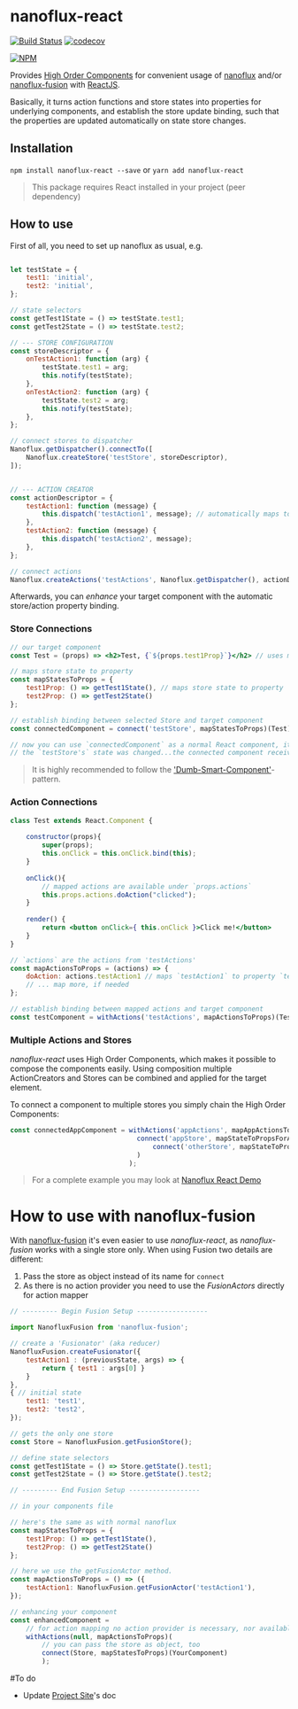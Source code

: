 # nanoflux-react
[![Build Status](https://travis-ci.org/ohager/nanoflux-react.svg?branch=master)](https://travis-ci.org/ohager/nanoflux-react)
[![codecov](https://codecov.io/gh/ohager/nanoflux-react/branch/master/graph/badge.svg)](https://codecov.io/gh/ohager/nanoflux-react)

[![NPM](https://nodei.co/npm/nanoflux-react.png)](https://npmjs.org/package/nanoflux-react)


Provides [High Order Components](https://facebook.github.io/react/docs/higher-order-components.html) for convenient usage 
of [nanoflux](http://ohager.github.io/nanoflux/) and/or [nanoflux-fusion](http://ohager.github.io/nanoflux-fusion/) with [ReactJS](https://facebook.github.io/react).

Basically, it turns action functions and store states into properties for underlying components, and establish the store 
update binding, such that the properties are updated automatically on state store changes.

## Installation

`npm install nanoflux-react --save` or `yarn add nanoflux-react`

> This package requires React installed in your project (peer dependency) 

## How to use

First of all, you need to set up nanoflux as usual, e.g.

```javascript

let testState = {
	test1: 'initial',
	test2: 'initial',
};

// state selectors
const getTest1State = () => testState.test1;
const getTest2State = () => testState.test2;

// --- STORE CONFIGURATION
const storeDescriptor = {
	onTestAction1: function (arg) {
		testState.test1 = arg;
		this.notify(testState);
	},
	onTestAction2: function (arg) {
		testState.test2 = arg;
		this.notify(testState);
	},
};

// connect stores to dispatcher
Nanoflux.getDispatcher().connectTo([
	Nanoflux.createStore('testStore', storeDescriptor),
]);


// --- ACTION CREATOR 
const actionDescriptor = {
	testAction1: function (message) {
		this.dispatch('testAction1', message); // automatically maps to 'onTestAction1' of store
	},
	testAction2: function (message) {
		this.dispatch('testAction2', message);
	},
};

// connect actions
Nanoflux.createActions('testActions', Nanoflux.getDispatcher(), actionDescriptor);

```

Afterwards, you can *enhance* your target component with the automatic store/action property binding.

### Store Connections

```jsx harmony
// our target component
const Test = (props) => <h2>Test, {`${props.test1Prop}`}</h2> // uses mapped property
```

```javascript
// maps store state to property
const mapStatesToProps = {
	test1Prop: () => getTest1State(), // maps store state to property 'test1Prop'
	test2Prop: () => getTest2State()
};

// establish binding between selected Store and target component
const connectedComponent = connect('testStore', mapStatesToProps)(Test); 

// now you can use `connectedComponent` as a normal React component, it will be updated automatically, each time
// the `testStore's` state was changed...the connected component receives the mapped states as properties.

```
> It is highly recommended to follow the ['Dumb-Smart-Component'](https://medium.com/@dan_abramov/smart-and-dumb-components-7ca2f9a7c7d0)-pattern.

### Action Connections

```jsx harmony
class Test extends React.Component {
	
	constructor(props){
		super(props);
		this.onClick = this.onClick.bind(this);
	}
	
	onClick(){
		// mapped actions are available under `props.actions`
		this.props.actions.doAction("clicked");
	}
	
	render() {
		return <button onClick={ this.onClick }>Click me!</button> 
	}
}

// `actions` are the actions from 'testActions' 
const mapActionsToProps = (actions) => {
	doAction: actions.testAction1 // maps `testAction1` to property `testAction1`
	// ... map more, if needed
};

// establish binding between mapped actions and target component
const testComponent = withActions('testActions', mapActionsToProps)(Test); 

```

### Multiple Actions and Stores

_nanoflux-react_ uses High Order Components, which makes it possible to compose the components easily. 
Using composition multiple ActionCreators and Stores can be combined and applied for the target element.

To connect a component to multiple stores you simply chain the High Order Components:

```javascript
const connectedAppComponent = withActions('appActions', mapAppActionsToProps)(
	                            connect('appStore', mapStateToPropsForAppStore)(
	                                connect('otherStore', mapStateToPropsForOtherStore)(App)
	                            )
	                          );
```
> For a complete example you may look at [Nanoflux React Demo](https://github.com/ohager/nanoflux-react-demo)

# How to use with nanoflux-fusion

With [nanoflux-fusion](http://ohager.github.io/nanoflux-fusion/) it's even easier to use _nanoflux-react_, as
_nanoflux-fusion_ works with a single store only. 
When using Fusion two details are different:

1. Pass the store as object instead of its name for `connect`
2. As there is no action provider you need to use the _FusionActors_ directly for action mapper

```javascript
// --------- Begin Fusion Setup ------------------

import NanofluxFusion from 'nanoflux-fusion';

// create a 'Fusionator' (aka reducer)
NanofluxFusion.createFusionator({
    testAction1 : (previousState, args) => {
        return { test1 : args[0] }
    }
},
{ // initial state 
    test1: 'test1',
    test2: 'test2',
});

// gets the only one store
const Store = NanofluxFusion.getFusionStore();

// define state selectors
const getTest1State = () => Store.getState().test1;
const getTest2State = () => Store.getState().test2;

// --------- End Fusion Setup ------------------

// in your components file

// here's the same as with normal nanoflux
const mapStatesToProps = {
	test1Prop: () => getTest1State(),
	test2Prop: () => getTest2State()
};

// here we use the getFusionActor method.
const mapActionsToProps = () => ({
    testAction1: NanofluxFusion.getFusionActor('testAction1'),
});

// enhancing your component
const enhancedComponent = 
    // for action mapping no action provider is necessary, nor available!
    withActions(null, mapActionsToProps)(
        // you can pass the store as object, too
        connect(Store, mapStatesToProps)(YourComponent)
        );
```

#To do

- Update [Project Site](http://ohager.github.io/nanoflux/)'s doc
